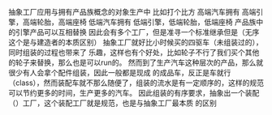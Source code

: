 抽象工厂应用与拥有产品族概念的对象生产中
比如打个比方
    高端汽车拥有 高端引擎，高端轮胎，高端座椅
    低端汽车拥有 低端引擎，低端轮胎，低端座椅
产品族中的引擎产品可以互相替换
因此会有多个工厂，但是准寻一个标准继承但是（无序这个是与建造者的本质区别）
抽象工厂就好比小时候买的四驱车（未组装过的），同时组装的过程也带来了
乐趣，这样也有个好处，比如轮子不行了我们买个其他的轮子来替换，那么也是可以run的。
然而到了生产汽车这种层次的产品，那么就很少有人会拿个配件组装，因此一般都是现成
的成品车，反正是车就行（class），然而装配车就不那么随便了，组装的流水是有一定顺序的，这样的规范可以节约更多的时间，生产更多的汽车。
因此组装的有序要求，抽象出一个装配（）工厂，这个装配工厂就是规范，也是与抽象工厂最本质
的区别